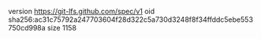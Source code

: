 version https://git-lfs.github.com/spec/v1
oid sha256:ac31c75792a247703604f28d322c5a730d3248f8f34ffddc5ebe553750cd998a
size 1158
